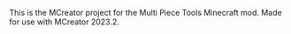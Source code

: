 This is the MCreator project for the Multi Piece Tools Minecraft mod.
Made for use with MCreator 2023.2.
